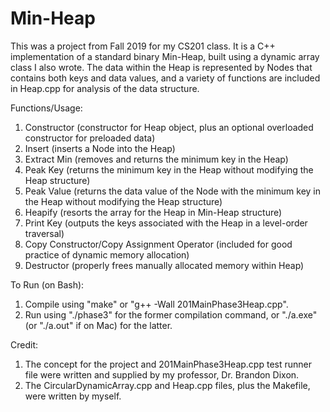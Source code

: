 # Min-Heap

This was a project from Fall 2019 for my CS201 class.  It is a C++ implementation of a standard binary Min-Heap, built using a dynamic array class I also wrote.  The data within the Heap is represented by Nodes that contains both keys and data values, and a variety of functions are included in Heap.cpp for analysis of the data structure.

Functions/Usage: 
1. Constructor (constructor for Heap object, plus an optional overloaded constructor for preloaded data)
2. Insert (inserts a Node into the Heap)
3. Extract Min (removes and returns the minimum key in the Heap)
4. Peak Key (returns the minimum key in the Heap without modifying the Heap structure)
5. Peak Value (returns the data value of the Node with the minimum key in the Heap without modifying the Heap structure)
6. Heapify (resorts the array for the Heap in Min-Heap structure)
7. Print Key (outputs the keys associated with the Heap in a level-order traversal)
8. Copy Constructor/Copy Assignment Operator (included for good practice of dynamic memory allocation)
9. Destructor (properly frees manually allocated memory within Heap)

To Run (on Bash):
1. Compile using "make" or "g++ -Wall 201MainPhase3Heap.cpp".
2. Run using "./phase3" for the former compilation command, or "./a.exe" (or "./a.out" if on Mac) for the latter.

Credit: 
1. The concept for the project and 201MainPhase3Heap.cpp test runner file were written and supplied by my professor, Dr. Brandon Dixon.
2. The CircularDynamicArray.cpp and Heap.cpp files, plus the Makefile, were written by myself.
